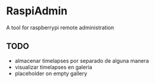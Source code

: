 # RaspiAdmin

A tool for raspberrypi remote administration

## TODO

* almacenar timelapses por separado de alguna manera
* visualizar timelapses en galería
* placeholder on empty gallery
